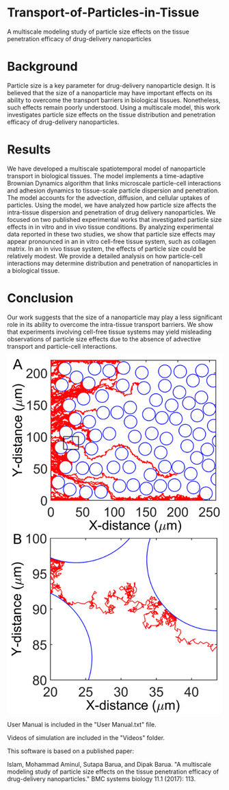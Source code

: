 [//]: # (Image References)
[image1]: ./transport.png

# Transport-of-Particles-in-Tissue
A multiscale modeling study of particle size effects on the tissue penetration efficacy of drug-delivery nanoparticles

# Background

Particle size is a key parameter for drug-delivery nanoparticle design. It is believed that the size of a nanoparticle may have important effects on its ability to overcome the transport barriers in biological tissues. Nonetheless, such effects remain poorly understood. Using a multiscale model, this work investigates particle size effects on the tissue distribution and penetration efficacy of drug-delivery nanoparticles.

# Results

We have developed a multiscale spatiotemporal model of nanoparticle transport in biological tissues. The model implements a time-adaptive Brownian Dynamics algorithm that links microscale particle-cell interactions and adhesion dynamics to tissue-scale particle dispersion and penetration. The model accounts for the advection, diffusion, and cellular uptakes of particles. Using the model, we have analyzed how particle size affects the intra-tissue dispersion and penetration of drug delivery nanoparticles. We focused on two published experimental works that investigated particle size effects in in vitro and in vivo tissue conditions. By analyzing experimental data reported in these two studies, we show that particle size effects may appear pronounced in an in vitro cell-free tissue system, such as collagen matrix. In an in vivo tissue system, the effects of particle size could be relatively modest. We provide a detailed analysis on how particle-cell interactions may determine distribution and penetration of nanoparticles in a biological tissue.

# Conclusion

Our work suggests that the size of a nanoparticle may play a less significant role in its ability to overcome the intra-tissue transport barriers. We show that experiments involving cell-free tissue systems may yield misleading observations of particle size effects due to the absence of advective transport and particle-cell interactions.

![alt text][image1]

User Manual is included in the "User Manual.txt" file.

Videos of simulation are included in the "Videos" folder.

This software is based on a published paper:

Islam, Mohammad Aminul, Sutapa Barua, and Dipak Barua. "A multiscale modeling study of particle size effects on the tissue penetration efficacy of drug-delivery nanoparticles." BMC systems biology 11.1 (2017): 113.